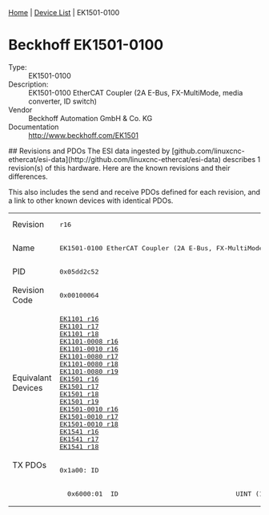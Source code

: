 <div class="nav"><a href="/esi-data">Home</a> | <a href="/esi-data/devices">Device List</a> | EK1501-0100</div>

#  Beckhoff EK1501-0100

<dl>
  <dt>Type:</dt><dd>EK1501-0100</dd>
  <dt>Description:</dt><dd>EK1501-0100 EtherCAT Coupler (2A E-Bus, FX-MultiMode, media converter, ID switch)</dd>
  <dt>Vendor</dt><dd>Beckhoff Automation GmbH & Co. KG</dd>
  <dt>Documentation</dt><dd><a href="http://www.beckhoff.com/EK1501">http://www.beckhoff.com/EK1501</a></dd>
</dl>
## Revisions and PDOs
The ESI data ingested by [github.com/linuxcnc-ethercat/esi-data](http://github.com/linuxcnc-ethercat/esi-data) describes 1 revision(s) of this hardware.  Here are the known revisions and their differences.

This also includes the send and receive PDOs defined for each revision, and a link to other known devices with identical PDOs.

<table>
<tr >
<td class="first">Revision</td>
<td ><pre>r16</pre></td>
</tr>
<tr >
<td class="first">Name</td>
<td ><pre>EK1501-0100 EtherCAT Coupler (2A E-Bus, FX-MultiMode, media converter, ID switch)</pre></td>
</tr>
<tr >
<td class="first">PID</td>
<td ><pre>0x05dd2c52</pre></td>
</tr>
<tr >
<td class="first">Revision Code</td>
<td ><pre>0x00100064</pre></td>
</tr>
<tr >
<td class="first">Equivalant Devices</td>
<td ><pre><a href="EK1101">EK1101 r16</a><br/><a href="EK1101">EK1101 r17</a><br/><a href="EK1101">EK1101 r18</a><br/><a href="EK1101-0008">EK1101-0008 r16</a><br/><a href="EK1101-0010">EK1101-0010 r16</a><br/><a href="EK1101-0080">EK1101-0080 r17</a><br/><a href="EK1101-0080">EK1101-0080 r18</a><br/><a href="EK1101-0080">EK1101-0080 r19</a><br/><a href="EK1501">EK1501 r16</a><br/><a href="EK1501">EK1501 r17</a><br/><a href="EK1501">EK1501 r18</a><br/><a href="EK1501">EK1501 r19</a><br/><a href="EK1501-0010">EK1501-0010 r16</a><br/><a href="EK1501-0010">EK1501-0010 r17</a><br/><a href="EK1501-0010">EK1501-0010 r18</a><br/><a href="EK1541">EK1541 r16</a><br/><a href="EK1541">EK1541 r17</a><br/><a href="EK1541">EK1541 r18</a></pre></td>
</tr>
<tr class="txpdo pdosection">
<td class="first" rowspan=2 valign=top>TX PDOs</td>
<td><pre>0x1a00: ID</pre></td>
<td></td>
</tr>
<tr class="txpdo">
<td ><pre>  0x6000:01  ID                              UINT (16 bits)</pre></td>
</tr>
</table>
